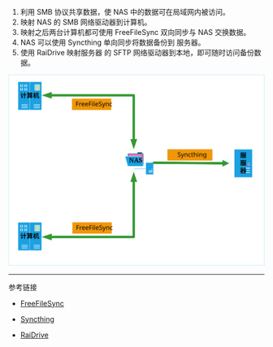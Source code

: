 1. 利用 SMB 协议共享数据，使 NAS 中的数据可在局域网内被访问。
2. 映射 NAS 的 SMB 网络驱动器到计算机。
3. 映射之后两台计算机都可使用 FreeFileSync 双向同步与 NAS 交换数据。
4. NAS 可以使用 Syncthing 单向同步将数据备份到 服务器。
5. 使用 RaiDrive 映射服务器 的 SFTP 网络驱动器到本地，即可随时访问备份数据。

![数据备份方案](./../../../../../../images/%E6%95%B0%E6%8D%AE%E5%A4%87%E4%BB%BD%E6%96%B9%E6%A1%88/%E6%95%B0%E6%8D%AE%E5%A4%87%E4%BB%BD%E6%96%B9%E6%A1%88.svg)

---

参考链接

- [FreeFileSync](https://freefilesync.org/)

- [Syncthing](https://syncthing.net/)

- [RaiDrive](https://www.raidrive.com/)

